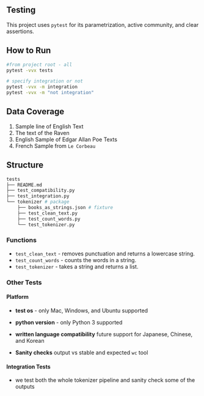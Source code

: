 ## Testing

This project uses `pytest` for its parametrization, active community, and clear assertions.



## How to Run

```bash
#from project root - all
pytest -vvx tests

# specify integration or not
pytest -vvx -m integration
pytest -vvx -m "not integration"
```

## Data Coverage

1) Sample line of English Text
2) The text of the Raven
3) English Sample of Edgar Allan Poe Texts
4) French Sample from `Le Corbeau`
## Structure

```bash
tests
├── README.md
├── test_compatibility.py
├── test_integration.py
└── tokenizer # package
    ├── books_as_strings.json # fixture
    ├── test_clean_text.py
    ├── test_count_words.py
    └── test_tokenizer.py

```

### Functions
* `test_clean_text` - removes punctuation and returns a lowercase string.
* `test_count_words` - counts the words in a string.
* `test_tokenizer` - takes a string and returns a list.

### Other Tests

#### Platform
  * **test os** - only Mac, Windows, and Ubuntu supported
  
  * **python version** - only Python 3 supported
  
  * **written language compatibility** future support for Japanese, Chinese, and Korean
  
  * **Sanity checks** output vs stable and expected `wc` tool

#### Integration Tests

 * we test both the whole tokenizer pipeline and sanity check some of the outputs 

